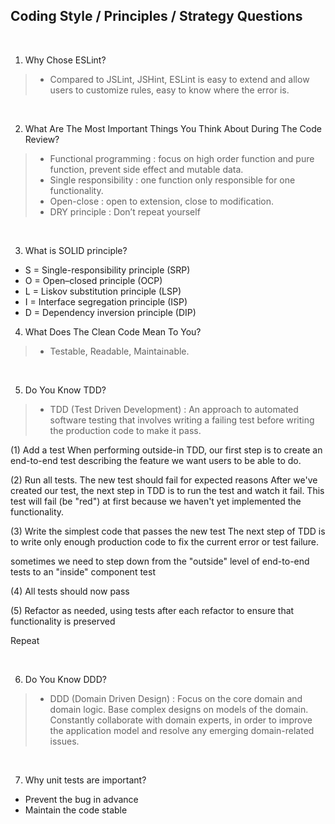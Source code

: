 ## Coding Style / Principles / Strategy Questions
<br/>

1. Why Chose ESLint?
> - Compared to JSLint, JSHint, ESLint is easy to extend and allow users to customize rules, easy to know where the error is.
<br/>

2. What Are The Most Important Things You Think About During The Code Review? 
> - Functional programming : focus on high order function and pure function, prevent side effect and mutable data. 
> - Single responsibility : one function only responsible for one functionality. 
> - Open-close : open to extension, close to modification. 
> - DRY principle : Don’t repeat yourself
<br/>

3. What is SOLID principle?
- S = Single-responsibility principle (SRP)
- O = Open–closed principle (OCP)
- L = Liskov substitution principle (LSP)
- I = Interface segregation principle (ISP)
- D = Dependency inversion principle (DIP)

4. What Does The Clean Code Mean To You? 
> - Testable, Readable, Maintainable.
<br/>

5. Do You Know TDD? 
> - TDD (Test Driven Development) : An approach to automated software testing that involves writing a failing test before writing the production code to make it pass.

(1) Add a test 
When performing outside-in TDD, our first step is to create an end-to-end test describing the feature we want users to be able to do. 

(2) Run all tests. The new test should fail for expected reasons
After we've created our test, the next step in TDD is to run the test and watch it fail. This test will fail (be "red") at first because we haven't yet implemented the functionality.

(3) Write the simplest code that passes the new test
The next step of TDD is to write only enough production code to fix the current error or test failure.

sometimes we need to step down from the "outside" level of end-to-end tests to an "inside" component test

(4) All tests should now pass

(5) Refactor as needed, using tests after each refactor to ensure that functionality is preserved

Repeat


<br/>

6. Do You Know DDD? 
> - DDD (Domain Driven Design) :  Focus on the core domain and domain logic.
Base complex designs on models of the domain. Constantly collaborate with domain experts, in order to improve the application model and resolve any emerging domain-related issues.
<br/>

7. Why unit tests are important?
- Prevent the bug in advance
- Maintain the code stable
<br/>

